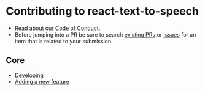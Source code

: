 # Contributing to react-text-to-speech

- Read about our [Code of Conduct](./CODE_OF_CONDUCT.md).
- Before jumping into a PR be sure to search [existing PRs](https://github.com/SahilAggarwal2004/react-text-to-speech/pulls) or [issues](https://github.com/SahilAggarwal2004/react-text-to-speech/issues) for an item that is related to your submission.

## Core

- [Developing](./contributing/core/developing.md)
- [Adding a new feature](./contributing/core/adding-features.md)
